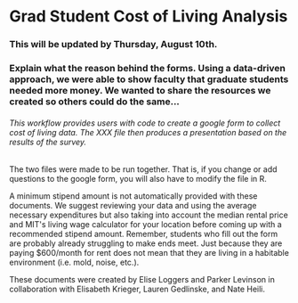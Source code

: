 # Grad Student Cost of Living Analysis 
### This will be updated by Thursday, August 10th. 

### Explain what the reason behind the forms. Using a data-driven approach, we were able to show faculty that graduate students needed more money. We wanted to share the resources we created so others could do the same... 

###### This workflow provides users with code to create a google form to collect cost of living data. The XXX file then produces a presentation based on the results of the survey. 

The two files were made to be run together. That is, if you change or add questions to the google form, you will also have to modify the file in R. 

A minimum stipend amount is not automatically provided with these documents. We suggest reviewing your data and using the average necessary expenditures but also taking into account the median rental price and MIT's living wage calculator for your location before coming up with a recommended stipend amount. Remember, students who fill out the form are probably already struggling to make ends meet. Just because they are paying $600/month for rent does not mean that they are living in a habitable environment (i.e. mold, noise, etc.). 

These documents were created by Elise Loggers and Parker Levinson in collaboration with Elisabeth Krieger, Lauren Gedlinske, and Nate Heili.   
